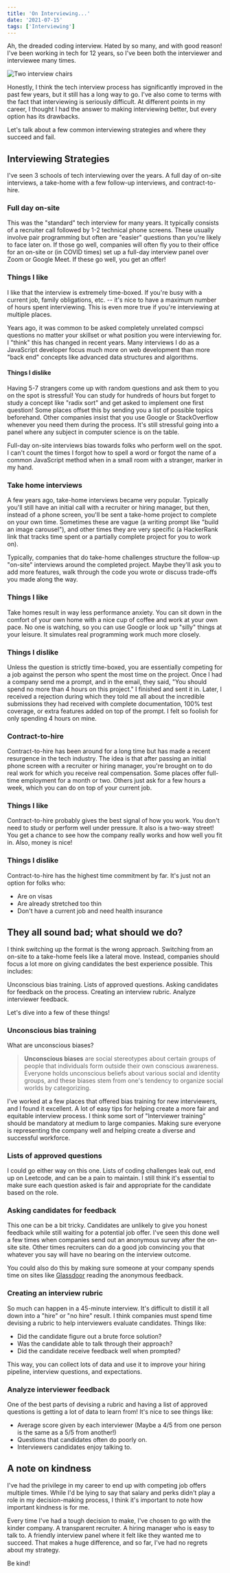 ```yaml
---
title: 'On Interviewing...'
date: '2021-07-15'
tags: ['Interviewing']
---
```


Ah, the dreaded coding interview. Hated by so many, and with good reason! I've been working in tech for 12 years, so I've been both the interviewer and interviewee many times.

![Two interview chairs](./on-interviewing.jpg)

Honestly, I think the tech interview process has significantly improved in the past few years, but it still has a long way to go. I've also come to terms with the fact that interviewing is seriously difficult. At different points in my career, I thought I had the answer to making interviewing better, but every option has its drawbacks.

Let's talk about a few common interviewing strategies and where they succeed and fail.

## Interviewing Strategies

I've seen 3 schools of tech interviewing over the years. A full day of on-site interviews, a take-home with a few follow-up interviews, and contract-to-hire.

### Full day on-site

This was the "standard" tech interview for many years. It typically consists of a recruiter call followed by 1-2 technical phone screens. These usually involve pair programming but often are "easier" questions than you're likely to face later on. If those go well, companies will often fly you to their office for an on-site or (in COVID times) set up a full-day interview panel over Zoom or Google Meet. If these go well, you get an offer!

### Things I like

I like that the interview is extremely time-boxed. If you're busy with a current job, family obligations, etc. -- it's nice to have a maximum number of hours spent interviewing. This is even more true if you're interviewing at multiple places.

Years ago, it was common to be asked completely unrelated compsci questions no matter your skillset or what position you were interviewing for. I "think" this has changed in recent years. Many interviews I do as a JavaScript developer focus much more on web development than more "back end" concepts like advanced data structures and algorithms.

#### Things I dislike

Having 5-7 strangers come up with random questions and ask them to you on the spot is stressful! You can study for hundreds of hours but forget to study a concept like "radix sort" and get asked to implement one first question! Some places offset this by sending you a list of possible topics beforehand. Other companies insist that you use Google or StackOverflow whenever you need them during the process. It's still stressful going into a panel where any subject in computer science is on the table.

Full-day on-site interviews bias towards folks who perform well on the spot. I can't count the times I forgot how to spell a word or forgot the name of a common JavaScript method when in a small room with a stranger, marker in my hand.

### Take home interviews

A few years ago, take-home interviews became very popular. Typically you'll still have an initial call with a recruiter or hiring manager, but then, instead of a phone screen, you'll be sent a take-home project to complete on your own time. Sometimes these are vague (a writing prompt like "build an image carousel"), and other times they are very specific (a HackerRank link that tracks time spent or a partially complete project for you to work on).

Typically, companies that do take-home challenges structure the follow-up "on-site" interviews around the completed project. Maybe they'll ask you to add more features, walk through the code you wrote or discuss trade-offs you made along the way.

### Things I like

Take homes result in way less performance anxiety. You can sit down in the comfort of your own home with a nice cup of coffee and work at your own pace. No one is watching, so you can use Google or look up "silly" things at your leisure. It simulates real programming work much more closely.

### Things I dislike

Unless the question is strictly time-boxed, you are essentially competing for a job against the person who spent the most time on the project. Once I had a company send me a prompt, and in the email, they said, "You should spend no more than 4 hours on this project." I finished and sent it in. Later, I received a rejection during which they told me all about the incredible submissions they had received with complete documentation, 100% test coverage, or extra features added on top of the prompt. I felt so foolish for only spending 4 hours on mine.

### Contract-to-hire

Contract-to-hire has been around for a long time but has made a recent resurgence in the tech industry. The idea is that after passing an initial phone screen with a recruiter or hiring manager, you're brought on to do real work for which you receive real compensation. Some places offer full-time employment for a month or two. Others just ask for a few hours a week, which you can do on top of your current job.

### Things I like

Contract-to-hire probably gives the best signal of how you work. You don't need to study or perform well under pressure. It also is a two-way street! You get a chance to see how the company really works and how well you fit in. Also, money is nice!

### Things I dislike

Contract-to-hire has the highest time commitment by far. It's just not an option for folks who:

-   Are on visas
-   Are already stretched too thin
-   Don't have a current job and need health insurance

## They all sound bad; what should we do?

I think switching up the format is the wrong approach. Switching from an on-site to a take-home feels like a lateral move. Instead, companies should focus a lot more on giving candidates the best experience possible. This includes:

Unconscious bias training.
Lists of approved questions.
Asking candidates for feedback on the process.
Creating an interview rubric.
Analyze interviewer feedback.

Let's dive into a few of these things!

### Unconscious bias training

What are unconscious biases?

> **Unconscious biases** are social stereotypes about certain groups of people that individuals form outside their own conscious awareness. Everyone holds unconscious beliefs about various social and identity groups, and these biases stem from one's tendency to organize social worlds by categorizing.

I've worked at a few places that offered bias training for new interviewers, and I found it excellent. A lot of easy tips for helping create a more fair and equitable interview process. I think some sort of "Interviewer training" should be mandatory at medium to large companies. Making sure everyone is representing the company well and helping create a diverse and successful workforce.

### Lists of approved questions

I could go either way on this one. Lists of coding challenges leak out, end up on Leetcode, and can be a pain to maintain. I still think it's essential to make sure each question asked is fair and appropriate for the candidate based on the role.

### Asking candidates for feedback

This one can be a bit tricky. Candidates are unlikely to give you honest feedback while still waiting for a potential job offer. I've seen this done well a few times when companies send out an anonymous survey after the on-site site. Other times recruiters can do a good job convincing you that whatever you say will have no bearing on the interview outcome.

You could also do this by making sure someone at your company spends time on sites like [Glassdoor](https://glassdoor.com/) reading the anonymous feedback.

### Creating an interview rubric

So much can happen in a 45-minute interview. It's difficult to distill it all down into a "hire" or "no hire" result. I think companies must spend time devising a rubric to help interviewers evaluate candidates. Things like:

-   Did the candidate figure out a brute force solution?
-   Was the candidate able to talk through their approach?
-   Did the candidate receive feedback well when prompted?

This way, you can collect lots of data and use it to improve your hiring pipeline, interview questions, and expectations.

### Analyze interviewer feedback

One of the best parts of devising a rubric and having a list of approved questions is getting a lot of data to learn from! It's nice to see things like:

-   Average score given by each interviewer (Maybe a 4/5 from one person is the same as a 5/5 from another!)
-   Questions that candidates often do poorly on.
-   Interviewers candidates enjoy talking to.

## A note on kindness

I've had the privilege in my career to end up with competing job offers multiple times. While I'd be lying to say that salary and perks didn't play a role in my decision-making process, I think it's important to note how important kindness is for me.

Every time I've had a tough decision to make, I've chosen to go with the kinder company. A transparent recruiter. A hiring manager who is easy to talk to. A friendly interview panel where it felt like they wanted me to succeed. That makes a huge difference, and so far, I've had no regrets about my strategy.

Be kind!
